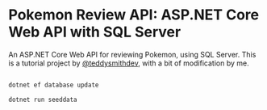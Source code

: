 # Pokemon Review API: ASP.NET Core Web API with SQL Server

An ASP.NET Core Web API for reviewing Pokemon, using SQL Server. This is a tutorial project by [@teddysmithdev](https://github.com/teddysmithdev), with a bit of modification by me.

```bash

dotnet ef database update

dotnet run seeddata

```




